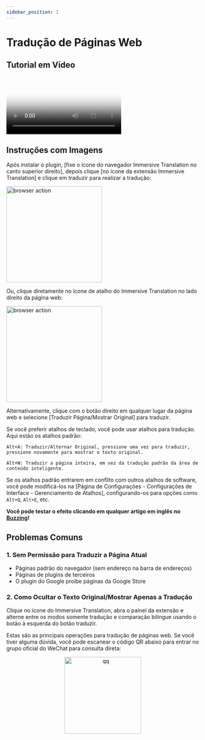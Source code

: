 ```yaml
---
sidebar_position: 1
---
```


# Tradução de Páginas Web

## Tutorial em Vídeo

<video
  controls
  poster="https://immersivetranslate.com/assets/price/video-poster-zh-Hans.png"
  src="https://s.immersivetranslate.com/assets/uploads/full-intro-zh-CN-rYaxVV.mp4"
/>

## Instruções com Imagens

Após instalar o plugin, [fixe o ícone do navegador Immersive Translation no canto superior direito], depois clique [no ícone da extensão Immersive Translation] e clique em traduzir para realizar a tradução:

<img src="https://s.immersivetranslate.com/static/official-static/assets/browser-panel-v2.png" alt="browser action" width="250" />

Ou, clique diretamente no ícone de atalho do Immersive Translation no lado direito da página web:

<img src="https://s.immersivetranslate.com/assets/sidebar-shortcut.jpeg" alt="browser action" width="250" />

Alternativamente, clique com o botão direito em qualquer lugar da página web e selecione [Traduzir Página/Mostrar Original] para traduzir.

Se você preferir atalhos de teclado, você pode usar atalhos para tradução. Aqui estão os atalhos padrão:

    Alt+A: Traduzir/Alternar Original, pressione uma vez para traduzir, pressione novamente para mostrar o texto original.

    Alt+W: Traduzir a página inteira, em vez da tradução padrão da área de conteúdo inteligente.

Se os atalhos padrão entrarem em conflito com outros atalhos de software, você pode modificá-los na [Página de Configurações - Configurações de Interface - Gerenciamento de Atalhos], configurando-os para opções como `Alt+Q`, `Alt+E`, etc.

**Você pode testar o efeito clicando em qualquer artigo em inglês no [Buzzing](https://www.buzzing.cc/)!**

## Problemas Comuns

### 1. Sem Permissão para Traduzir a Página Atual

- Páginas padrão do navegador (sem endereço na barra de endereços)
- Páginas de plugins de terceiros
- O plugin do Google proíbe páginas da Google Store

### 2. Como Ocultar o Texto Original/Mostrar Apenas a Tradução

Clique no ícone do Immersive Translation, abra o painel da extensão e alterne entre os modos somente tradução e comparação bilíngue usando o botão à esquerda do botão traduzir.

Estas são as principais operações para tradução de páginas web. Se você tiver alguma dúvida, você pode escanear o código QR abaixo para entrar no grupo oficial do WeChat para consulta direta:

<div align="center">
<img src="https://s.immersivetranslate.com/assets/r2-uploads/wechat-contact4.png" width="200" alt="qq" />
</div>
